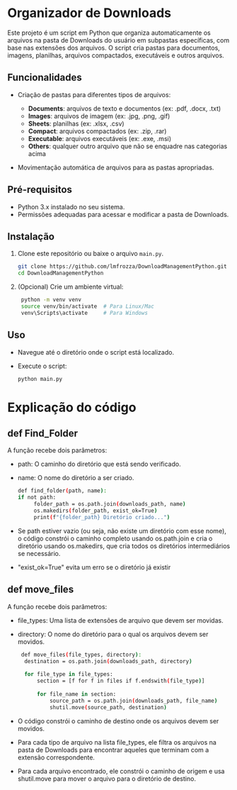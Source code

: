 # Organizador de Downloads

Este projeto é um script em Python que organiza automaticamente os arquivos na pasta de Downloads do usuário em subpastas específicas, com base nas extensões dos arquivos. O script cria pastas para documentos, imagens, planilhas, arquivos compactados, executáveis e outros arquivos.

## Funcionalidades

- Criação de pastas para diferentes tipos de arquivos:
  - **Documents**: arquivos de texto e documentos (ex: .pdf, .docx, .txt)
  - **Images**: arquivos de imagem (ex: .jpg, .png, .gif)
  - **Sheets**: planilhas (ex: .xlsx, .csv)
  - **Compact**: arquivos compactados (ex: .zip, .rar)
  - **Executable**: arquivos executáveis (ex: .exe, .msi)
  - **Others**: qualquer outro arquivo que não se enquadre nas categorias acima

- Movimentação automática de arquivos para as pastas apropriadas.

## Pré-requisitos

- Python 3.x instalado no seu sistema.
- Permissões adequadas para acessar e modificar a pasta de Downloads.

## Instalação

1. Clone este repositório ou baixe o arquivo `main.py`.

   ```bash
   git clone https://github.com/lmfrozza/DownloadManagementPython.git
   cd DownloadManagementPython
   ```
2. (Opcional) Crie um ambiente virtual:

   ```bash
    python -m venv venv
    source venv/bin/activate  # Para Linux/Mac
    venv\Scripts\activate     # Para Windows
   ```
## Uso
- Navegue até o diretório onde o script está localizado.

- Execute o script:
   ```bash
   python main.py
   ```
# Explicação do código

## def Find_Folder
   
A função recebe dois parâmetros:
- path: O caminho do diretório que está sendo verificado.
- name: O nome do diretório a ser criado.
   
   ```bash
   def find_folder(path, name):
   if not path:
        folder_path = os.path.join(downloads_path, name)
        os.makedirs(folder_path, exist_ok=True)
        print(f"{folder_path} Diretório criado...")
   ```
- Se path estiver vazio (ou seja, não existe um diretório com esse nome), o código constrói o caminho completo usando os.path.join e cria o diretório usando os.makedirs, que cria todos os diretórios intermediários se necessário.
- "exist_ok=True" evita um erro se o diretório já existir

## def move_files

A função recebe dois parâmetros:
- file_types: Uma lista de extensões de arquivo que devem ser movidas.
- directory: O nome do diretório para o qual os arquivos devem ser movidos.

  ```bash
   def move_files(file_types, directory):
    destination = os.path.join(downloads_path, directory)
    
    for file_type in file_types:
        section = [f for f in files if f.endswith(file_type)]
        
        for file_name in section:
            source_path = os.path.join(downloads_path, file_name)
            shutil.move(source_path, destination)
   ```
- O código constrói o caminho de destino onde os arquivos devem ser movidos.

- Para cada tipo de arquivo na lista file_types, ele filtra os arquivos na pasta de Downloads para encontrar aqueles que terminam com a extensão correspondente.

- Para cada arquivo encontrado, ele constrói o caminho de origem e usa shutil.move para mover o arquivo para o diretório de destino.
